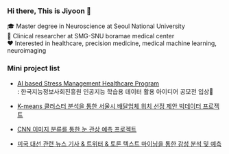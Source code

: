 ### Hi there, This is Jiyoon 👋


🎓 Master degree in Neuroscience at Seoul National University   
📝 Clinical researcher at SMG-SNU boramae medical center   
❤️ Interested in healthcare, precision medicine, medical machine learning, neuroimaging   


### Mini project list  
- [AI based Stress Management Healthcare Program](https://github.com/jylee1215/ASHP_AI-based-Stress-Management-Healthcare-Program)  
: 한국지능정보사회진흥원 인공지능 학습용 데이터 활용 아이디어 공모전 입상🎉

- [K-means 클러스터 분석을 통한 서울시 배달업체 위치 선정 제안 빅데이터 프로젝트](https://github.com/jylee1215/BIgdata_Seoul_delivery)

- [CNN 이미지 분류를 통한 눈 관상 예측 프로젝트](https://github.com/jylee1215/CNN-eye-physiognomy)

- [미국 대선 관련 뉴스 기사 & 트위터 & 토론 텍스트 마이닝을 통한 감성 분석 및 예측](https://github.com/jylee1215/text_mining_for_US_election)


